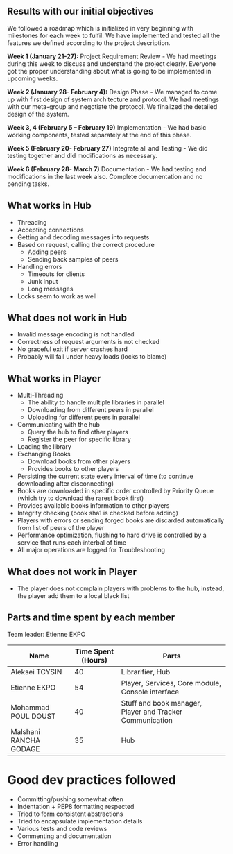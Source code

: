 
## Results with our initial objectives

We followed a roadmap which is initialized in very beginning with milestones for each week to fulfil. We have implemented and tested all the features we defined according to the project description. 

**Week 1 (January 21-27):** Project Requirement Review - 
We had meetings during this week to discuss and understand the project clearly. Everyone got the proper understanding about what is going to be implemented in upcoming weeks. 

**Week 2 (January 28- February 4):** Design Phase - 
We managed to come up with first design of system architecture and protocol. We had meetings with our meta-group and negotiate the protocol. We finalized the detailed design of the system.

**Week 3, 4 (February 5 – February 19)** Implementation - 
We had basic working components, tested separately at the end of this phase. 

**Week 5 (February 20- February 27)**  Integrate all and Testing - 
We did testing together and did modifications as necessary. 

**Week 6 (February 28- March 7)** Documentation - 
We had testing and modifications in the last week also. Complete documentation and no pending tasks. 

## What works in Hub

- Threading
- Accepting connections
- Getting and decoding messages into requests
- Based on request, calling the correct procedure
	* Adding peers
	* Sending back samples of peers
- Handling errors
	* Timeouts for clients
	* Junk input
	* Long messages
- Locks seem to work as well

## What does not work in Hub
- Invalid message encoding is not handled
- Correctness of request arguments is not checked
- No graceful exit if server crashes hard
- Probably will fail under heavy loads (locks to blame)


## What works in Player

- Multi-Threading
	* The ability to handle multiple libraries in parallel
	* Downloading from different peers in parallel
	* Uploading for different peers in parallel
- Communicating with the hub
	* Query the hub to find other players
	* Register the peer for specific library
- Loading the library
- Exchanging Books
	* Download books from other players
	* Provides books to other players
- Persisting the current state every interval of time (to continue downloading after disconnecting)
- Books are downloaded in specific order controlled by Priority Queue (which try to download the rarest book first)
- Provides available books information to other players
- Integrity checking (book sha1 is checked before adding)
- Players with errors or sending forged books are discarded automatically from list of peers of the player
- Performance optimization, flushing to hard drive is controlled by a service that runs each interbal of time
- All major operations are logged for Troubleshooting


## What does not work in Player
- The player does not complain players with problems to the hub, instead, the player add them to a local black list



## Parts and time spent by each member

Team leader: Etienne EKPO 

| Name | Time Spent (Hours) | Parts |
| ---- | --- |---|
| Aleksei TCYSIN | 40 | Librarifier, Hub |
| Etienne EKPO | 54 | Player, Services, Core module, Console interface|
| Mohammad POUL DOUST | 40 | Stuff and book manager, Player and Tracker Communication|
| Malshani RANCHA GODAGE | 35 | Hub|


# Good dev practices followed
* Committing/pushing somewhat often
* Indentation + PEP8 formatting respected
* Tried to form consistent abstractions
* Tried to encapsulate implementation details
* Various tests and code reviews
* Commenting and documentation
* Error handling
